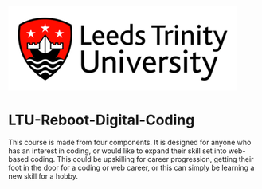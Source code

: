 ![Leeds Trinity University](images/leeds-trinity-logo.png)

# LTU-Reboot-Digital-Coding
This course is made from four components. It is designed for anyone who has an interest in coding, or would like to expand their skill set into web-based coding. This could be upskilling for career progression, getting their foot in the door for a coding or web career, or this can simply be learning a new skill for a hobby.
